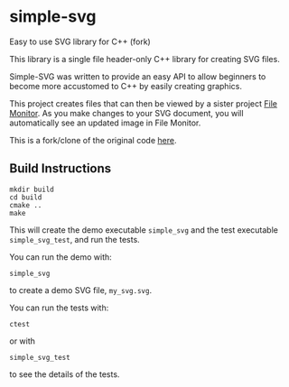 # simple-svg

Easy to use SVG library for C++ (fork)

This library is a single file header-only C++ library for creating SVG files.

Simple-SVG was written to provide an easy API to allow beginners to become more accustomed to C++ by easily creating graphics.

This project creates files that can then be viewed by a sister project [File Monitor](http://code.google.com/p/file-monitor). As you make changes to your SVG document, you will automatically see an updated image in File Monitor.

This is a fork/clone of the original code [here](https://code.google.com/p/simple-svg/).

## Build Instructions

```
mkdir build
cd build
cmake ..
make
```

This will create the demo executable `simple_svg` and the test executable `simple_svg_test`, and run the tests.

You can run the demo with:

```
simple_svg
```

to create a demo SVG file, `my_svg.svg`.

You can run the tests with:

```
ctest
```

or with

```
simple_svg_test
```

to see the details of the tests.
